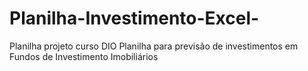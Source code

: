 # Planilha-Investimento-Excel-
Planilha projeto curso DIO
Planilha para previsão de investimentos em Fundos de Investimento Imobiliários
